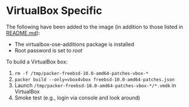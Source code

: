 VirtualBox Specific
===================

The following have been added to the image (in addition to those listed in [README.md](README.md)):

  * The virtualbox-ose-additions package is installed
  * Root password is set to *root*

To build a VirtualBox box:

  1. `rm -f /tmp/packer-freebsd-10.0-amd64-patches-vbox-*`
  1. `packer build --only=vbox4vbox freebsd-10.0-amd64-patches.json`
  1. Launch `/tmp/packer-freebsd-10.0-amd64-patches-vbox-*/*.vmdk` in VirtualBox
  1. Smoke test (e.g., login via console and look around)
